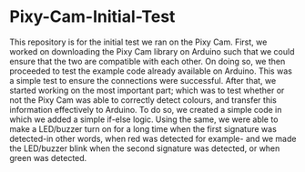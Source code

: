 # Pixy-Cam-Initial-Test
This repository is for the initial test we ran on the Pixy Cam. First, we worked on downloading the Pixy Cam library on Arduino such that we could ensure that the two are compatible with each other. On doing so, we then proceeded to test the example code already available on Arduino. This was a simple test to ensure the connections were successful. After that, we started working on the most important part; which was to test whether or not the Pixy Cam was able to correctly detect colours, and transfer this information effectively to Arduino. To do so, we created a simple code in which we added a simple if-else logic. Using the same, we were able to make a LED/buzzer turn on for a long time when the first signature was detected-in other words, when red was detected for example- and we made the LED/buzzer blink when the second signature was detected, or when green was detected.
